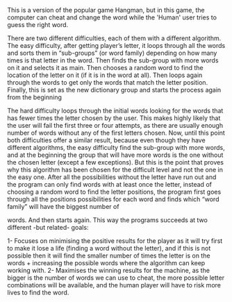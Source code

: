 This is a version of the popular game Hangman, but in this game, the computer can cheat and change the word while the 'Human' user tries to guess the right word.

There are two different difficulties, each of them with a different algorithm.
The easy difficulty, after getting player’s letter, it loops through all the words and sorts them in
“sub-groups” (or word family) depending on how many times is that letter in the word. Then
finds the sub-group with more words on it and selects it as main. Then chooses a random word
to find the location of the letter on it (if it is in the word at all). Then loops again through the
words to get only the words that match the letter position. Finally, this is set as the new
dictionary group and starts the process again from the beginning

The hard difficulty loops through the initial words looking for the words that has fewer times
the letter chosen by the user. This makes highly likely that the user will fail the first three or
four attempts, as there are usually enough number of words without any of the first letters
chosen.
Now, until this point both difficulties offer a similar result, because even though they have
different algorithms, the easy difficulty find the sub-group with more words, and at the
beginning the group that will have more words is the one without the chosen letter (except a
few exceptions). But this is the point that proves why this algorithm has been chosen for the
difficult level and not the one in the easy one. After all the possibilities without the letter have
run out and the program can only find words with at least once the letter, instead of choosing
a random word to find the letter positions, the program first goes through all the positions
possibilities for each word and finds which “word family” will have the biggest number of

words. And then starts again. This way the programs succeeds at two different -but related-
goals:

1- Focuses on minimising the positive results for the player as it will try first to make
it lose a life (finding a word without the letter), and if this is not possible then it
will find the smaller number of times the letter is on the words + increasing the
possible words where the algorithm can keep working with.
2- Maximises the winning results for the machine, as the bigger is the number of
words we can use to cheat, the more possible letter combinations will be
available, and the human player will have to risk more lives to find the word.
